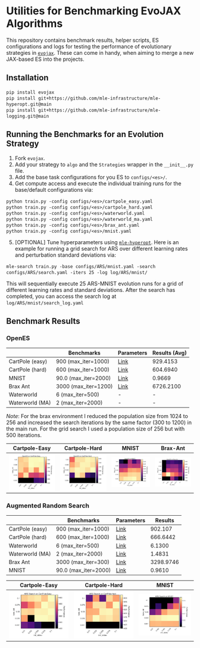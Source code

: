 # Utilities for Benchmarking EvoJAX Algorithms 

This repository contains benchmark results, helper scripts, ES configurations and logs for testing the performance of evolutionary strategies in [`evojax`](https://github.com/google/evojax/). These can come in handy, when aiming to merge a new JAX-based ES into the projects.

## Installation

```
pip install evojax
pip install git+https://github.com/mle-infrastructure/mle-hyperopt.git@main
pip install git+https://github.com/mle-infrastructure/mle-logging.git@main
```

## Running the Benchmarks for an Evolution Strategy

1. Fork `evojax`. 
2. Add your strategy to `algo` and the `Strategies` wrapper in the `__init__.py` file.
3. Add the base task configurations for you ES to `configs/<es>/`.
4. Get compute access and execute the individual training runs for the base/default configurations via:

```
python train.py -config configs/<es>/cartpole_easy.yaml
python train.py -config configs/<es>/cartpole_hard.yaml
python train.py -config configs/<es>/waterworld.yaml
python train.py -config configs/<es>/waterworld_ma.yaml
python train.py -config configs/<es>/brax_ant.yaml
python train.py -config configs/<es>/mnist.yaml
```

5. [OPTIONAL] Tune hyperparameters using [`mle-hyperopt`](https://github.com/mle-infrastructure/mle-hyperopt). Here is an example for running a grid search for ARS over different learning rates and perturbation standard deviations via:

```
mle-search train.py -base configs/ARS/mnist.yaml -search configs/ARS/search.yaml -iters 25 -log log/ARS/mnist/
```

This will sequentially execute 25 ARS-MNIST evolution runs for a grid of different learning rates and standard deviations. After the search has completed, you can access the search log at `log/ARS/mnist/search_log.yaml`

## Benchmark Results

### OpenES


|   | Benchmarks | Parameters | Results (Avg) |
|---|---|---|---|
CartPole (easy) | 	900 (max_iter=1000)|[Link](https://github.com/RobertTLange/evojax-benchmarks/blob/main/configs/OpenES/cartpole_easy.yaml)| 929.4153 |
CartPole (hard)	| 600 (max_iter=1000)|[Link](https://github.com/RobertTLange/evojax-benchmarks/blob/main/configs/OpenES/cartpole_hard.yaml)| 604.6940 |
MNIST	| 90.0 (max_iter=2000)	| [Link](https://github.com/RobertTLange/evojax-benchmarks/blob/main/configs/OpenES/mnist.yaml)| 0.9669 |
Brax Ant |	3000 (max_iter=1200) |[Link](https://github.com/RobertTLange/evojax-benchmarks/blob/main/configs/OpenES/brax_ant.yaml)| 6726.2100 |
Waterworld	| 6 (max_iter=500)	 | - | - |
Waterworld (MA)	| 2 (max_iter=2000)	| - | - |


*Note*: For the brax environment I reduced the population size from 1024 to 256 and increased the search iterations by the same factor (300 to 1200) in the main run. For the grid search I used a population size of 256 but with 500 iterations.


| Cartpole-Easy  | Cartpole-Hard | MNIST | Brax-Ant
|---|---|---|---|
![](figures/OpenES/cartpole_easy.png) | ![](figures/OpenES/cartpole_hard.png) | ![](figures/OpenES/mnist.png) |![](figures/OpenES/brax.png) |

### Augmented Random Search


|   | Benchmarks | Parameters | Results |
|---|---|---|---|
CartPole (easy) | 	900 (max_iter=1000)|[Link](https://github.com/RobertTLange/evojax-benchmarks/blob/main/configs/ARS/cartpole_easy.yaml)| 902.107 |
CartPole (hard)	| 600 (max_iter=1000)|[Link](https://github.com/RobertTLange/evojax-benchmarks/blob/main/configs/ARS/cartpole_hard.yaml)| 666.6442 |
Waterworld	| 6 (max_iter=500)	 |[Link](https://github.com/RobertTLange/evojax-benchmarks/blob/main/configs/ARS/waterworld.yaml)| 6.1300 |
Waterworld (MA)	| 2 (max_iter=2000)	| [Link](https://github.com/RobertTLange/evojax-benchmarks/blob/main/configs/ARS/waterworld_ma.yaml)| 1.4831 |
Brax Ant |	3000 (max_iter=300) |[Link](https://github.com/RobertTLange/evojax-benchmarks/blob/main/configs/ARS/brax_ant.yaml)| 3298.9746 |
MNIST	| 90.0 (max_iter=2000)	| [Link](https://github.com/RobertTLange/evojax-benchmarks/blob/main/configs/ARS/mnist.yaml)| 0.9610 |


| Cartpole-Easy  | Cartpole-Hard | MNIST |
|---|---|---|
![](figures/ARS/cartpole_easy.png) | ![](figures/ARS/cartpole_hard.png) | ![](figures/ARS/mnist.png) |